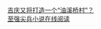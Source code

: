   
[吉庆又将打造一个“油溪桥村”？](http://www.dianyue.me/archives/504/667m3hzjptzwivys/)  
[至强尖兵小说在线阅读](http://www.dianyue.me/archives/051/gj6qmi6yntsmcis8/)